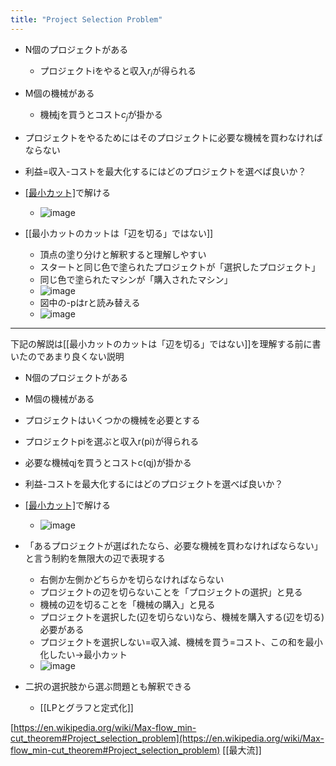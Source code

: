 ```yaml
---
title: "Project Selection Problem"
---
```


- N個のプロジェクトがある
    - プロジェクトiをやると収入$r_i$が得られる
- M個の機械がある
    - 機械jを買うとコスト$c_j$が掛かる
- プロジェクトをやるためにはそのプロジェクトに必要な機械を買わなければならない
- 利益=収入-コストを最大化するにはどのプロジェクトを選べば良いか？

- [[最小カット]]([[最大流]])で解ける
    - ![image](https://gyazo.com/052e99dda764a20363b0fea423f5cf79/thumb/1000)

- [[最小カットのカットは「辺を切る」ではない]]
    - 頂点の塗り分けと解釈すると理解しやすい
    - スタートと同じ色で塗られたプロジェクトが「選択したプロジェクト」
    - 同じ色で塗られたマシンが「購入されたマシン」
    - ![image](https://gyazo.com/9903f6866f0e9937fc6ee794b5f23090/thumb/1000)
    - 図中の-pはrと読み替える
    - ![image](https://gyazo.com/a18e0dc6651304be872867f61f41f49d/thumb/1000)


----
下記の解説は[[最小カットのカットは「辺を切る」ではない]]を理解する前に書いたのであまり良くない説明

- N個のプロジェクトがある
- M個の機械がある
- プロジェクトはいくつかの機械を必要とする
- プロジェクトpiを選ぶと収入r(pi)が得られる
- 必要な機械qjを買うとコストc(qj)が掛かる
- 利益-コストを最大化するにはどのプロジェクトを選べば良いか？
- [[最小カット]]([[最大流]])で解ける
    - ![image](https://gyazo.com/22cdb18d63c33e3a302b1e21192343e7/thumb/1000)
- 「あるプロジェクトが選ばれたなら、必要な機械を買わなければならない」と言う制約を無限大の辺で表現する
    - 右側か左側かどちらかを切らなければならない
    - プロジェクトの辺を切らないことを「プロジェクトの選択」と見る
    - 機械の辺を切ることを「機械の購入」と見る
    - プロジェクトを選択した(辺を切らない)なら、機械を購入する(辺を切る)必要がある
    - プロジェクトを選択しない=収入減、機械を買う=コスト、この和を最小化したい→最小カット
    - ![image](https://gyazo.com/978ffe04cab172fb6ea7a364eb743e4b/thumb/1000)

- 二択の選択肢から選ぶ問題とも解釈できる
    - [[LPとグラフと定式化]]

[https://en.wikipedia.org/wiki/Max-flow_min-cut_theorem#Project_selection_problem](https://en.wikipedia.org/wiki/Max-flow_min-cut_theorem#Project_selection_problem)
[[最大流]]
